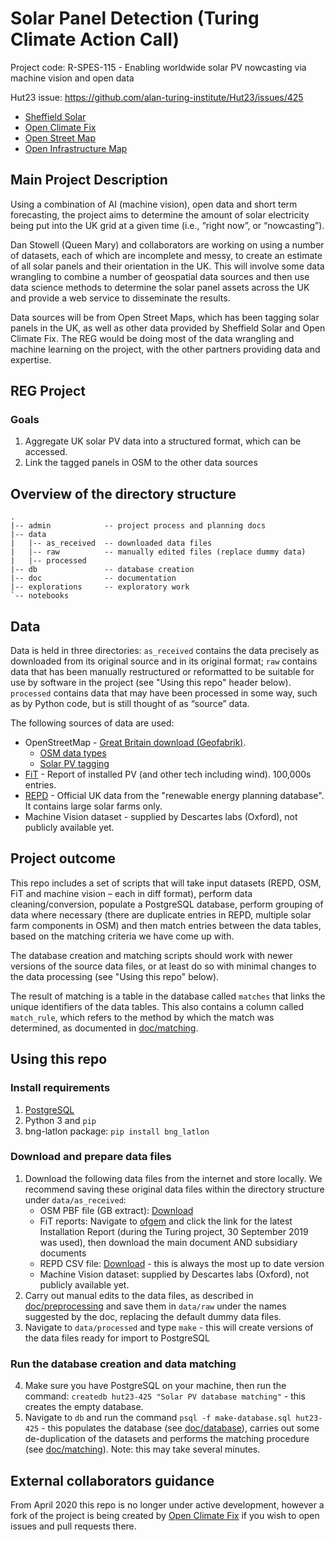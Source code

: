 # Solar Panel Detection (Turing Climate Action Call)

Project code: R-SPES-115 - Enabling worldwide solar PV nowcasting via machine vision and open data

Hut23 issue: https://github.com/alan-turing-institute/Hut23/issues/425

- [Sheffield Solar](https://www.solar.sheffield.ac.uk/)
- [Open Climate Fix](https://openclimatefix.org/)
- [Open Street Map](https://www.openstreetmap.org)
- [Open Infrastructure Map](https://openinframap.org)

## Main Project Description

Using a combination of AI (machine vision), open data and short term forecasting, the project aims to determine the amount of solar electricity being put into the UK grid at a given time (i.e., “right now”, or “nowcasting”).

Dan Stowell (Queen Mary) and collaborators are working on using a number of datasets, each of which are incomplete and messy, to create an estimate of all solar panels and their orientation in the UK. This will involve some data wrangling to combine a number of geospatial data sources and then use data science methods to determine the solar panel assets across the UK and provide a web service to disseminate the results.

Data sources will be from Open Street Maps, which has been tagging solar panels in the UK, as well as other data provided by Sheffield Solar and Open Climate Fix. The REG would be doing most of the data wrangling and machine learning on the project, with the other partners providing data and expertise.

## REG Project

### Goals

1. Aggregate UK solar PV data into a structured format, which can be accessed.
2. Link the tagged panels in OSM to the other data sources

## Overview of the directory structure

```
.
|-- admin            -- project process and planning docs
|-- data
|   |-- as_received  -- downloaded data files
|   |-- raw          -- manually edited files (replace dummy data)
|   |-- processed
|-- db               -- database creation
|-- doc              -- documentation
|-- explorations     -- exploratory work
`-- notebooks
```


## Data

Data is held in three directories: `as_received` contains the data precisely as
downloaded from its original source and in its original format; `raw` contains
data that has been manually restructured or reformatted to be suitable for use by
software in the project (see "Using this repo" header below). `processed` contains data that may have been processed in some way, such as by Python code, but is still thought of as “source” data.

The following sources of data are used:

- OpenStreetMap - [Great Britain download (Geofabrik)](https://download.geofabrik.de/europe/great-britain.html).
    - [OSM data types](https://wiki.openstreetmap.org/wiki/Elements)
    - [Solar PV tagging](https://wiki.openstreetmap.org/wiki/Tag:generator:source%3Dsolar)
- [FiT](https://www.ofgem.gov.uk/environmental-programmes/fit/contacts-guidance-and-resources/public-reports-and-data-fit/installation-reports) - Report of installed PV (and other tech including wind). 100,000s entries.
- [REPD](https://www.gov.uk/government/publications/renewable-energy-planning-database-monthly-extract) - Official UK data from the "renewable energy planning database". It contains large solar farms only.
- Machine Vision dataset - supplied by Descartes labs (Oxford), not publicly available yet.

## Project outcome

This repo includes a set of scripts that will take
input datasets (REPD, OSM, FiT and machine vision – each in diff format),
perform data cleaning/conversion, populate a PostgreSQL database, perform
grouping of data where necessary (there are duplicate entries in REPD, multiple solar farm
components in OSM) and then match entries between the data tables, based on the
matching criteria we have come up with.

The database creation and matching scripts should work with newer versions of the source data files, or at least do so with minimal changes to the data processing (see "Using this repo" below).

The result of matching is a table in the database called `matches` that links the unique identifiers of the
data tables. This also contains a column called `match_rule`, which refers to the method by which the match was determined, as documented in [doc/matching](doc/matching.md).

## Using this repo

### Install requirements

1. [PostgreSQL](https://www.postgresql.org/download/)
2. Python 3 and `pip`
3. bng-latlon package: `pip install bng_latlon`

### Download and prepare data files

1. Download the following data files from the internet and store locally. We recommend saving these original data files within the directory structure under `data/as_received`:
    - OSM PBF file (GB extract): [Download](https://download.geofabrik.de/europe/great-britain-latest.osm.pbf)
    - FiT reports: Navigate to [ofgem](https://www.ofgem.gov.uk/environmental-programmes/fit/contacts-guidance-and-resources/public-reports-and-data-fit/installation-reports) and click the link for the latest Installation Report (during the Turing project, 30 September 2019 was used), then download the main document AND subsidiary documents
    - REPD CSV file: [Download](https://assets.publishing.service.gov.uk/government/uploads/system/uploads/attachment_data/file/879414/renewable-energy-planning-database-march-2020.csv) - this is always the most up to date version
    - Machine Vision dataset: supplied by Descartes labs (Oxford), not publicly available yet.
2. Carry out manual edits to the data files, as described in [doc/preprocessing](doc/preprocessing.md) and save them in `data/raw` under the names suggested by the doc, replacing the default dummy data files.
3. Navigate to `data/processed` and type `make` - this will create versions of the data files ready for import to PostgreSQL

### Run the database creation and data matching

4. Make sure you have PostgreSQL on your machine, then run the command: `createdb hut23-425 "Solar PV database matching"` - this creates the empty database.
5. Navigate to `db` and run the command `psql -f make-database.sql hut23-425` - this populates the database (see [doc/database](doc/database.md)), carries out some de-duplication of the datasets and performs the matching procedure (see [doc/matching](doc/matching.md)). Note: this may take several minutes.

## External collaborators guidance

From April 2020 this repo is no longer under active development, however a fork of the project is being created by [Open Climate Fix](https://github.com/openclimatefix) if you wish to open issues and pull requests there.
